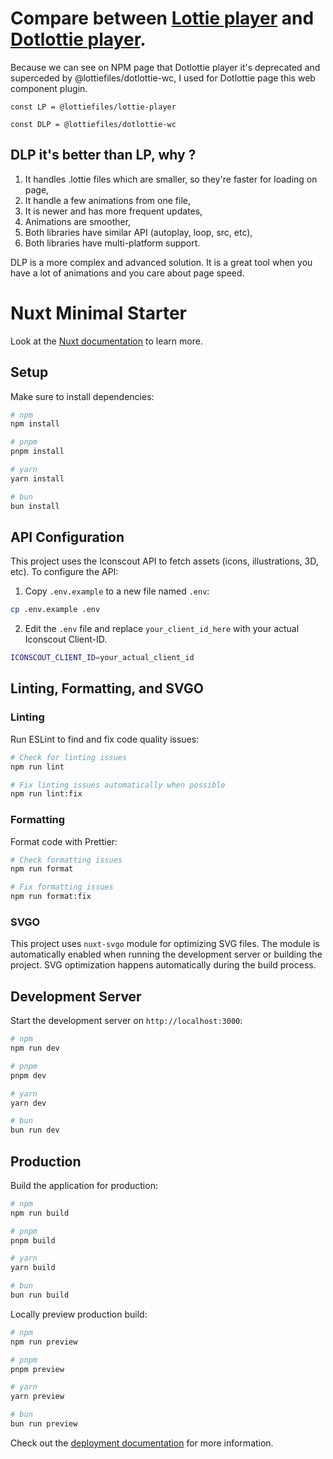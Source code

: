 # Compare between [Lottie player](https://www.npmjs.com/package/@lottiefiles/lottie-player) and [Dotlottie player](https://www.npmjs.com/package/@dotlottie/player-component).

Because we can see on NPM page that Dotlottie player it's deprecated and superceded by @lottiefiles/dotlottie-wc, I used for
Dotlottie page this web component plugin.

`const LP = @lottiefiles/lottie-player`

`const DLP = @lottiefiles/dotlottie-wc`

## DLP it's better than LP, why ?

1. It handles .lottie files which are smaller, so they're faster for loading on page,
2. It handle a few animations from one file,
3. It is newer and has more frequent updates,
4. Animations are smoother,
5. Both libraries have similar API (autoplay, loop, src, etc),
6. Both libraries have multi-platform support.

DLP is a more complex and advanced solution.
It is a great tool when you have a lot of animations and you care about page speed.

# Nuxt Minimal Starter

Look at the [Nuxt documentation](https://nuxt.com/docs/getting-started/introduction) to learn more.

## Setup

Make sure to install dependencies:

```bash
# npm
npm install

# pnpm
pnpm install

# yarn
yarn install

# bun
bun install
```

## API Configuration

This project uses the Iconscout API to fetch assets (icons, illustrations, 3D, etc). To configure the API:

1. Copy `.env.example` to a new file named `.env`:

```bash
cp .env.example .env
```

2. Edit the `.env` file and replace `your_client_id_here` with your actual Iconscout Client-ID.

```bash
ICONSCOUT_CLIENT_ID=your_actual_client_id
```

## Linting, Formatting, and SVGO

### Linting

Run ESLint to find and fix code quality issues:

```bash
# Check for linting issues
npm run lint

# Fix linting issues automatically when possible
npm run lint:fix
```

### Formatting

Format code with Prettier:

```bash
# Check formatting issues
npm run format

# Fix formatting issues
npm run format:fix
```

### SVGO

This project uses `nuxt-svgo` module for optimizing SVG files. The module is automatically enabled when running the development server or building the project. SVG optimization happens automatically during the build process.

## Development Server

Start the development server on `http://localhost:3000`:

```bash
# npm
npm run dev

# pnpm
pnpm dev

# yarn
yarn dev

# bun
bun run dev
```

## Production

Build the application for production:

```bash
# npm
npm run build

# pnpm
pnpm build

# yarn
yarn build

# bun
bun run build
```

Locally preview production build:

```bash
# npm
npm run preview

# pnpm
pnpm preview

# yarn
yarn preview

# bun
bun run preview
```

Check out the [deployment documentation](https://nuxt.com/docs/getting-started/deployment) for more information.
